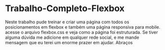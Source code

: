 # Trabalho-Completo-Flexbox

Neste trabalho pude treinar e criar uma página com todos os posicionamentos em flexbox e também uma página responsiva para mobile.
acesse o arquivo flexbox.css e veja como a página foi estruturada. 
Se tiver alguma dúvida me adicione em qualquer rede social, e me mande mensagem que eu terei um enorme prazer em ajudar. Abraços
